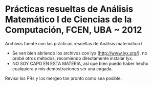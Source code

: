 Prácticas resueltas de Análisis Matemático I de Ciencias de la Computación, FCEN, UBA ~ 2012
==============================

Archivos fuente con las prácticas resueltas de Análisis matemático I

- Se ven bien abriendo los archivos con lyx (http://www.lyx.org/), no probé otros métodos, recomiendo directamente instalar lyx.
- NO SOY CAPO EN ESTA MATERIA, así que bien puedo haber hecho cualquiera y mis demostraciones ser una cagada.

Reviso los PRs y los mergeo tan pronto como sea posible.
